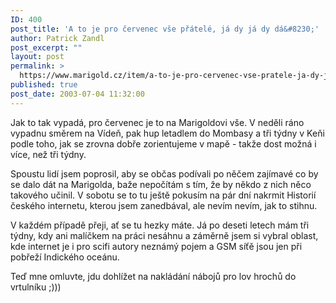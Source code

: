 ```yaml
---
ID: 400
post_title: 'A to je pro červenec vše přátelé, já dy já dy dá&#8230;'
author: Patrick Zandl
post_excerpt: ""
layout: post
permalink: >
  https://www.marigold.cz/item/a-to-je-pro-cervenec-vse-pratele-ja-dy-ja-dy-da
published: true
post_date: 2003-07-04 11:32:00
---
```

<P>Jak to tak vypadá, pro červenec je to na Marigoldovi vše. V neděli ráno vypadnu směrem na Vídeň, pak hup letadlem do Mombasy a tři týdny v Keňi podle toho, jak se zrovna dobře zorientujeme v mapě - takže dost možná i více, než tři týdny. </P>
<P>Spoustu lidí jsem poprosil, aby se občas podívali po něčem zajímavé co by se dalo dát na Marigolda, baže nepočítám s tím, že by někdo z nich něco takového učinil. V sobotu se to tu ještě pokusím na pár dní nakrmit Historií českého internetu, kterou jsem zanedbával, ale nevím nevím, jak to stihnu. </P>
<P>V každém případě přeji, ať se tu hezky máte. Já po deseti letech mám tři týdny, kdy ani malíčkem na práci nesáhnu a záměrně jsem si vybral oblast, kde internet je i pro scifi autory neznámý pojem a GSM síťě jsou jen při pobřeží Indického oceánu. </P>
<P>Teď mne omluvte, jdu dohlížet na nakládání nábojů pro lov hrochů do vrtulníku ;)))</P>
